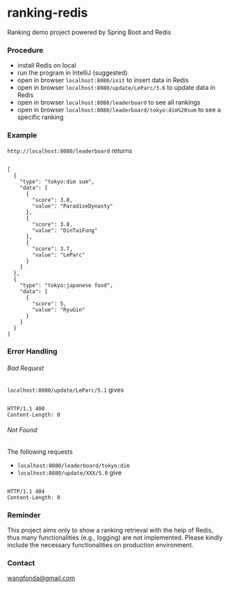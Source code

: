 ranking-redis
======

Ranking demo project powered by Spring Boot and Redis

### Procedure

- install Redis on local
- run the program in IntelliJ (suggested)
- open in browser `localhost:8080/init` to insert data in Redis
- open in browser `localhost:8080/update/LeParc/3.6` to update data in Redis
- open in browser `localhost:8080/leaderboard` to see all rankings
- open in browser `localhost:8080/leaderboard/tokyo:dim%20sum` to see a specific ranking

### Example

`http://localhost:8080/leaderboard` returns
<pre><code>
[
  {
    "type": "tokyo:dim sum",
    "data": [
      {
        "score": 3.8,
        "value": "ParadiseDynasty"
      },
      {
        "score": 3.8,
        "value": "DinTaiFung"
      },
      {
        "score": 3.7,
        "value": "LeParc"
      }
    ]
  },
  {
    "type": "tokyo:japanese food",
    "data": [
      {
        "score": 5,
        "value": "RyuGin"
      }
    ]
  }
]
</code></pre>


### Error Handling

###### Bad Request

`localhost:8080/update/LeParc/5.1` gives
<pre><code>
HTTP/1.1 400
Content-Length: 0
</code></pre>

###### Not Found

The following requests
- `localhost:8080/leaderboard/tokyo:dim`
- `localhost:8080/update/XXX/5.0`
give 
<pre><code>
HTTP/1.1 404
Content-Length: 0
</code></pre>

### Reminder

This project aims only to show a ranking retrieval with the help of Redis, thus many functionalities (e.g., logging) are not implemented. Please kindly include the necessary functionalities on production environment.

### Contact
wangfonda@gmail.com